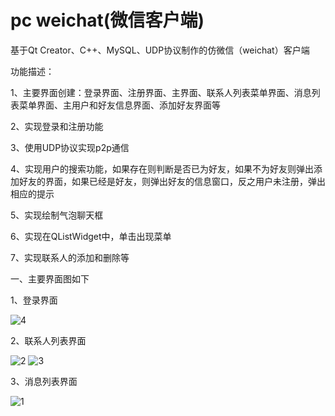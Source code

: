 # pc weichat(微信客户端)
基于Qt Creator、C++、MySQL、UDP协议制作的仿微信（weichat）客户端

功能描述：


1、主要界面创建：登录界面、注册界面、主界面、联系人列表菜单界面、消息列表菜单界面、主用户和好友信息界面、添加好友界面等


2、实现登录和注册功能


3、使用UDP协议实现p2p通信


4、实现用户的搜索功能，如果存在则判断是否已为好友，如果不为好友则弹出添加好友的界面，如果已经是好友，则弹出好友的信息窗口，反之用户未注册，弹出相应的提示


5、实现绘制气泡聊天框


6、实现在QListWidget中，单击出现菜单


7、实现联系人的添加和删除等

一、主要界面图如下

1、登录界面

![4](https://github.com/maoyu-fly/project/assets/147360672/7724c415-c951-4fe9-8e38-d69b5a1ee17b)

2、联系人列表界面

![2](https://github.com/maoyu-fly/project/assets/147360672/f0415890-9fd6-4549-8738-215768a64f14)
![3](https://github.com/maoyu-fly/project/assets/147360672/e3ffe1b2-5932-4780-b366-11f6e02bfa39)

3、消息列表界面

![1](https://github.com/maoyu-fly/project/assets/147360672/79a0e7ca-f6b7-4be7-85c7-91b77043bba5)




